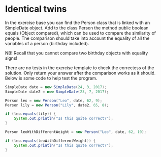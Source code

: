 
# Identical twins

In the exercise base you can find the Person class that is linked with an SimpleDate object. Add to the class Person the method public boolean equals (Object compared), which can be used to compare the similarity of people. The comparison should take into account the equality of all the variables of a person (birthday included).

NB! Recall that you cannot compare two birthday objects with equality signs!

There are no tests in the exercise template to check the correctess of the solution. Only return your answer after the comparison works as it should. Below is some code to help test the program.

```java
SimpleDate date = new SimpleDate(24, 3, 2017);
SimpleDate date2 = new SimpleDate(23, 7, 2017);

Person leo = new Person("Leo", date, 62, 9);
Person lily = new Person("Lily", date2, 65, 8);

if (leo.equals(lily)) {
    System.out.println("Is this quite correct?");
}

Person leoWithDifferentWeight = new Person("Leo", date, 62, 10);

if (leo.equals(leoWithDifferentWeight)) {
    System.out.println("Is this quite correct?");
}
```
